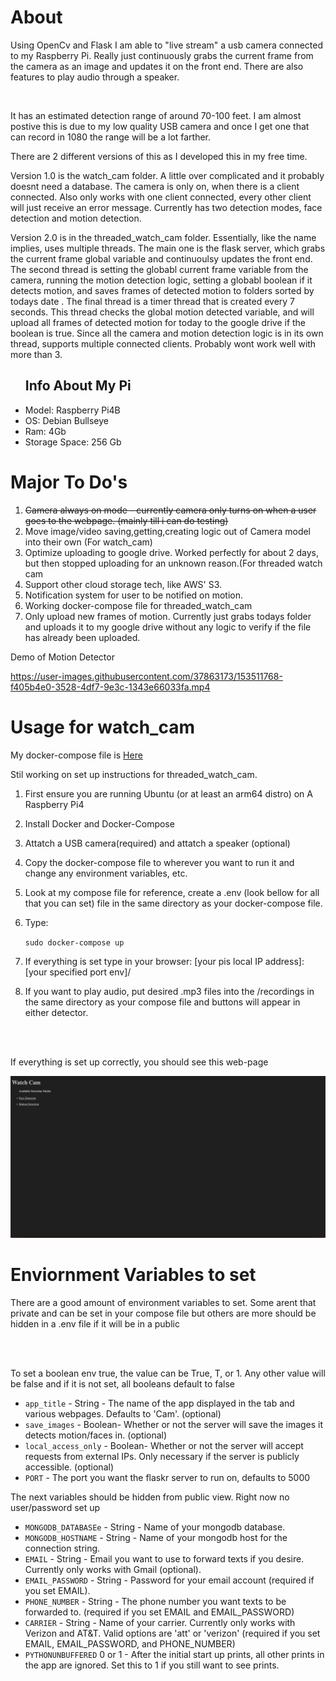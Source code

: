 # About
<p>
  Using OpenCv and Flask I am able to "live stream" a usb camera connected to my Raspberry Pi. Really just continuously grabs the current frame from the camera as an image and updates it on the front end. There are also features to play audio through a speaker. 
</p>

</br>

<p>It has an estimated detection range of around 70-100 feet. I am almost postive this is due to my low quality USB camera and once I get one that can record in 1080 the range will be a lot farther.</p>

<p>There are 2 different versions of this as I developed this in my free time. </p>

<p>Version 1.0 is the watch_cam folder. A little over complicated and it probably doesnt need a database. The camera is only on, when there is a client connected. Also only works with one client connected, every other client will just receive an error message. Currently has two detection modes, face detection and motion detection.</p>

<p> Version 2.0 is in the threaded_watch_cam folder. Essentially, like the name implies, uses multiple threads. The main one is the flask server, which grabs the current frame global variable and continuoulsy updates the front end. The second thread is setting the globabl current frame variable from the camera, running the motion detection logic, setting a globabl boolean if it detects motion, and saves frames of detected motion to folders sorted by todays date . The final thread is a timer thread that is created every 7 seconds. This thread checks the global motion detected variable, and will upload all frames of detected motion for today to the google drive if the boolean is true. Since all the camera and motion detection logic is in its own thread, supports multiple connected clients. Probably wont work well with more than 3.</p>

<ul>
  <h2>Info About My Pi</h2>
  <li>Model: Raspberry Pi4B</li>
  <li>OS: Debian Bullseye</li>
  <li>Ram: 4Gb</l1>
  <li>Storage Space: 256 Gb</li>
</ul>

# Major To Do's
<ol>
  <li><strike>Camera always on mode - currently camera only turns on when a user goes to the webpage. (mainly till i can do testing) </strike></li>
  <li>Move image/video saving,getting,creating logic out of Camera model into their own (For watch_cam)</li>
  <li>Optimize uploading to google drive. Worked perfectly for about 2 days, but then stopped uploading for an unknown reason.(For threaded watch cam</li>
  <li>Support other cloud storage tech, like AWS' S3.</li>
  <li>Notification system for user to be notified on motion.</li>
  <li>Working docker-compose file for threaded_watch_cam</li>
  <li>Only upload new frames of motion. Currently just grabs todays folder and uploads it to my google drive without any logic to verify if the file has already been uploaded.</li>
</ol>


<p>Demo of Motion Detector</p>

https://user-images.githubusercontent.com/37863173/153511768-f405b4e0-3528-4df7-9e3c-1343e66033fa.mp4



# Usage for watch_cam
<p>My docker-compose file is  <a target="_blank" rel="noopener noreferrer" href="https://github.com/alexbenko/watch_cam/blob/main/watch_cam/docker-compose.yaml">Here</a></p>

<p>Stil working on set up instructions for threaded_watch_cam.</p>
<ol>
  <li><p>First ensure you are running Ubuntu (or at least an arm64 distro) on A Raspberry Pi4</p></li>
  <li><p>Install Docker and Docker-Compose</p></li>
  <li><p>Attatch a USB camera(required) and attatch a speaker (optional)</p></li>
  <li><p>Copy the docker-compose file to wherever you want to run it and change any environment variables, etc.</p></li>
  <li><p>Look at my compose file for reference, create a .env (look bellow for all that you can set) file in the same directory as your docker-compose file.</p></li>
  <li><p>Type: </p> <code>sudo docker-compose up </code></li>
  <li><p>If everything is set type in your browser: [your pis local IP address]:[your specified port env]/</p></li>
  <li><p>If you want to play audio, put desired .mp3 files into the /recordings in the same directory as your compose file and buttons will appear in either detector.</p></li>
</ol>
<br></br>

<p>If everything is set up correctly, you should see this web-page</p>
<img src="https://github.com/alexbenko/watch_cam/blob/main/gh/index.png"></img>

# Enviornment Variables to set
<p>There are a good amount of environment variables to set. Some arent that private and can be set in your compose file but others are more should be hidden in a .env file if it will be in a public </p>
<br></br>
<p>To set a boolean env true, the value can be True, T, or 1. Any other value will be false and if it is not set, all booleans default to false</p>
<ul>
  <li><code>app_title</code> - String - The name of the app displayed in the tab and various webpages. Defaults to 'Cam'. (optional)</li>
  <li><code>save_images</code> -  Boolean- Whether or not the server will save the images it detects motion/faces in. (optional)</li>
  <li><code>local_access_only</code> -  Boolean- Whether or not the server will accept requests from external IPs. Only necessary if the server is publicly accessible. (optional)</li>
  <li><code>PORT</code> - The port you want the flaskr server to run on, defaults to 5000</li>
</ul>
<p>The next variables should be hidden from public view. Right now no user/password set up</p>
<ul>
  <li><code>MONGODB_DATABASEe</code> - String - Name of your mongodb database.</li>
  <li><code>MONGODB_HOSTNAME</code> - String - Name of your mongodb host for the connection string.</li>
  <li><code>EMAIL</code> - String - Email you want to use to forward texts if you desire. Currently only works with Gmail (optional).</li>
  <li><code>EMAIL_PASSWORD</code> - String - Password for your email account (required if you set EMAIL).</li>
  <li><code>PHONE_NUMBER</code> - String - The phone number you want texts to be forwarded to. (required if you set EMAIL and EMAIL_PASSWORD)</li>
  <li><code>CARRIER</code> - String - Name of your carrier. Currently only works with Verizon and AT&T. Valid options are 'att' or 'verizon' (required if you set EMAIL, EMAIL_PASSWORD, and PHONE_NUMBER)</li>
  <li><code>PYTHONUNBUFFERED</code> 0 or 1 - After the initial start up prints, all other prints in the app are ignored. Set this to 1 if you still want to see prints.</li>
</ul>


</code>

